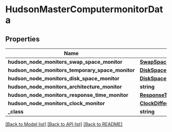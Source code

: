 # HudsonMasterComputermonitorData

## Properties
Name | Type | Description | Notes
------------ | ------------- | ------------- | -------------
**hudson_node_monitors_swap_space_monitor** | [**SwapSpaceMonitorMemoryUsage2**](SwapSpaceMonitorMemoryUsage2.md) |  | [optional] 
**hudson_node_monitors_temporary_space_monitor** | [**DiskSpaceMonitorDescriptorDiskSpace**](DiskSpaceMonitorDescriptorDiskSpace.md) |  | [optional] 
**hudson_node_monitors_disk_space_monitor** | [**DiskSpaceMonitorDescriptorDiskSpace**](DiskSpaceMonitorDescriptorDiskSpace.md) |  | [optional] 
**hudson_node_monitors_architecture_monitor** | **string** |  | [optional] 
**hudson_node_monitors_response_time_monitor** | [**ResponseTimeMonitorData**](ResponseTimeMonitorData.md) |  | [optional] 
**hudson_node_monitors_clock_monitor** | [**ClockDifference**](ClockDifference.md) |  | [optional] 
**_class** | **string** |  | [optional] 

[[Back to Model list]](../README.md#documentation-for-models) [[Back to API list]](../README.md#documentation-for-api-endpoints) [[Back to README]](../README.md)


